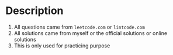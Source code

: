 # Description
1. All questions came from `leetcode.com` or `lintcode.com`
1. All solutions came from myself or the official solutions or online solutions
1. This is only used for practicing purpose